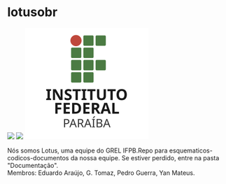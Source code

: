 # lotusobr
![](https://github.com/predomaquilare/lotusobr/blob/main/Assets/lotus-svgrepo-com.svg)
![](https://github.com/predomaquilare/lotusobr/blob/main/Assets/logo-grel.svg)
<a href="http://ifpb.edu.br/">
  <img src="Assets/ifpb-logo.svg" alt="logo IFPB">
</a>



Nós somos Lotus, uma equipe do GREL IFPB.Repo para esquematicos-codicos-documentos da nossa equipe. 
Se estiver perdido, entre na pasta "Documentação".
<br/>Membros: Eduardo Araújo, G. Tomaz, Pedro Guerra, Yan Mateus. 
